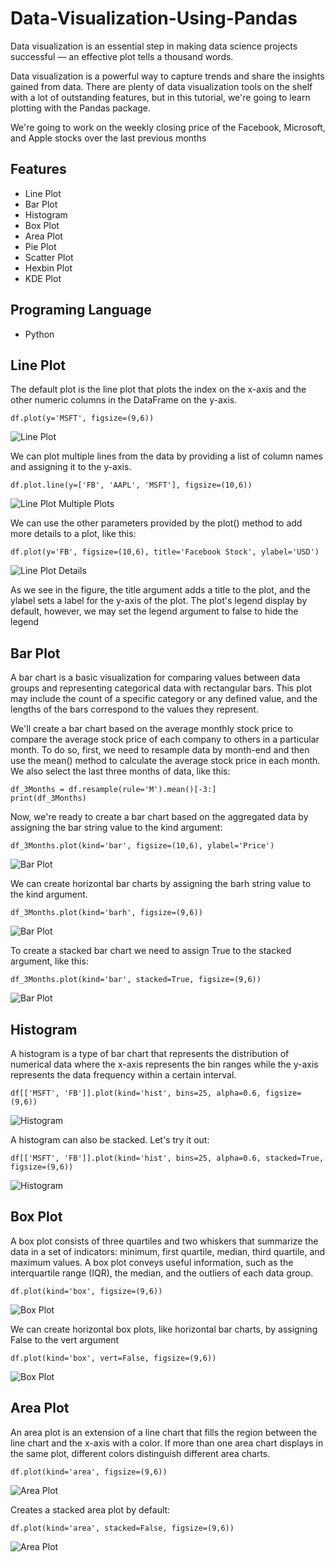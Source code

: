 
# Data-Visualization-Using-Pandas 

Data visualization is an essential step in making data science projects successful — an effective plot tells a thousand words. 

Data visualization is a powerful way to capture trends and share the insights gained from data. There are plenty of data visualization tools on the shelf with a lot of outstanding features, but in this tutorial, we're going to learn plotting with the Pandas package.

We're going to work on the weekly closing price of the Facebook, Microsoft, and Apple stocks over the last previous months


## Features

- Line Plot
- Bar Plot
- Histogram
- Box Plot
- Area Plot
- Pie Plot
- Scatter Plot
- Hexbin Plot
- KDE Plot

## Programing Language
- Python
## Line Plot

The default plot is the line plot that plots the index on the x-axis and the other numeric columns in the DataFrame on the y-axis.

```
df.plot(y='MSFT', figsize=(9,6))
```

![Line Plot](https://github.com/SulemanMughal/Data-Visualization-Using-Pandas/blob/main/name.png)


We can plot multiple lines from the data by providing a list of column names and assigning it to the y-axis.

```
df.plot.line(y=['FB', 'AAPL', 'MSFT'], figsize=(10,6))
```

![Line Plot Multiple Plots](https://github.com/SulemanMughal/Data-Visualization-Using-Pandas/blob/main/name-1.png)

We can use the other parameters provided by the plot() method to add more details to a plot, like this:

```
df.plot(y='FB', figsize=(10,6), title='Facebook Stock', ylabel='USD')
```

![Line Plot Details](https://github.com/SulemanMughal/Data-Visualization-Using-Pandas/blob/main/name-2.png)

As we see in the figure, the title argument adds a title to the plot, and the ylabel sets a label for the y-axis of the plot. The plot's legend display by default, however, we may set the legend argument to false to hide the legend
## Bar Plot

A bar chart is a basic visualization for comparing values between data groups and representing categorical data with rectangular bars. This plot may include the count of a specific category or any defined value, and the lengths of the bars correspond to the values they represent.


We'll create a bar chart based on the average monthly stock price to compare the average stock price of each company to others in a particular month. To do so, first, we need to resample data by month-end and then use the mean() method to calculate the average stock price in each month. We also select the last three months of data, like this:

```
df_3Months = df.resample(rule='M').mean()[-3:]
print(df_3Months)
```

Now, we're ready to create a bar chart based on the aggregated data by assigning the bar string value to the kind argument:

```
df_3Months.plot(kind='bar', figsize=(10,6), ylabel='Price')
```

![Bar Plot](https://github.com/SulemanMughal/Data-Visualization-Using-Pandas/blob/main/name-3.png)

We can create horizontal bar charts by assigning the barh string value to the kind argument.

```
df_3Months.plot(kind='barh', figsize=(9,6))
```

![Bar Plot](https://github.com/SulemanMughal/Data-Visualization-Using-Pandas/blob/main/name-20.png)

To create a stacked bar chart we need to assign True to the stacked argument, like this:

```
df_3Months.plot(kind='bar', stacked=True, figsize=(9,6))
```

![Bar Plot](https://github.com/SulemanMughal/Data-Visualization-Using-Pandas/blob/main/name-4.png)

## Histogram

A histogram is a type of bar chart that represents the distribution of numerical data where the x-axis represents the bin ranges while the y-axis represents the data frequency within a certain interval. 
```
df[['MSFT', 'FB']].plot(kind='hist', bins=25, alpha=0.6, figsize=(9,6))
```
![Histogram](https://github.com/SulemanMughal/Data-Visualization-Using-Pandas/blob/main/name-21.png)

A histogram can also be stacked. Let's try it out:
```
df[['MSFT', 'FB']].plot(kind='hist', bins=25, alpha=0.6, stacked=True, figsize=(9,6))
```
![Histogram](https://github.com/SulemanMughal/Data-Visualization-Using-Pandas/blob/main/name-6.png)

## Box Plot

A box plot consists of three quartiles and two whiskers that summarize the data in a set of indicators: minimum, first quartile, median, third quartile, and maximum values. A box plot conveys useful information, such as the interquartile range (IQR), the median, and the outliers of each data group.
```
df.plot(kind='box', figsize=(9,6))
```
![Box Plot](https://github.com/SulemanMughal/Data-Visualization-Using-Pandas/blob/main/name-7.png)

We can create horizontal box plots, like horizontal bar charts, by assigning False to the vert argument
```
df.plot(kind='box', vert=False, figsize=(9,6))
```
![Box Plot](https://github.com/SulemanMughal/Data-Visualization-Using-Pandas/blob/main/name-8.png)
## Area Plot

An area plot is an extension of a line chart that fills the region between the line chart and the x-axis with a color. If more than one area chart displays in the same plot, different colors distinguish different area charts.
```
df.plot(kind='area', figsize=(9,6))
```
![Area Plot](https://github.com/SulemanMughal/Data-Visualization-Using-Pandas/blob/main/name-9.png)

Creates a stacked area plot by default:
```
df.plot(kind='area', stacked=False, figsize=(9,6))
```
![Area Plot](https://github.com/SulemanMughal/Data-Visualization-Using-Pandas/blob/main/name-10.png)

